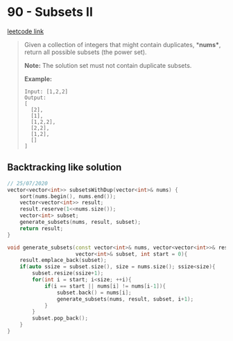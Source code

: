 # 90 - Subsets II

[leetcode link](https://leetcode.com/problems/subsets-ii/)

> Given a collection of integers that might contain duplicates, ***nums\***, return all possible subsets (the power set).
>
> **Note:** The solution set must not contain duplicate subsets.
>
> **Example:**
>
> ```
> Input: [1,2,2]
> Output:
> [
>   [2],
>   [1],
>   [1,2,2],
>   [2,2],
>   [1,2],
>   []
> ]
> ```

## Backtracking like solution

```cpp
// 25/07/2020
vector<vector<int>> subsetsWithDup(vector<int>& nums) {
    sort(nums.begin(), nums.end());
    vector<vector<int>> result;
    result.reserve(1<<nums.size()); 
    vector<int> subset;
    generate_subsets(nums, result, subset);
    return result;
}

void generate_subsets(const vector<int>& nums, vector<vector<int>>& result, 
                      vector<int>& subset, int start = 0){
    result.emplace_back(subset);
    if(auto ssize = subset.size(), size = nums.size(); ssize<size){
        subset.resize(ssize+1); 
        for(int i = start; i<size; ++i){
            if(i == start || nums[i] != nums[i-1]){
                subset.back() = nums[i];
                generate_subsets(nums, result, subset, i+1);
            }
        }
        subset.pop_back();
    }
}
```
